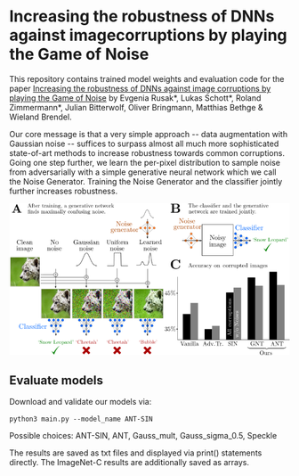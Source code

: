 # Increasing the robustness of DNNs against imagecorruptions by playing the Game of Noise

This repository contains trained model weights and evaluation code for the paper [Increasing the robustness of DNNs against image corruptions by playing the Game of Noise](https://arxiv.org/abs/2001.06057) by Evgenia Rusak*, Lukas Schott*, Roland Zimmermann*, Julian Bitterwolf, Oliver Bringmann, Matthias Bethge & Wieland Brendel.

Our core message is that a very simple approach -- data augmentation with Gaussian noise -- suffices to surpass almost all much more sophisticated state-of-art methods to increase robustness towards common corruptions. Going one step further, we learn the per-pixel distribution to sample noise from adversarially with a simple generative neural network which we call the Noise Generator. Training the Noise Generator and the classifier jointly further increases robustness.

![Example Figure](./Figures/Fig1.png)

## Evaluate models

Download and validate our models via:

```
python3 main.py --model_name ANT-SIN
```

Possible choices: ANT-SIN, ANT, Gauss_mult, Gauss_sigma_0.5, Speckle

The results are saved as txt files and displayed via print() statements directly. The ImageNet-C results are additionally saved as arrays.
